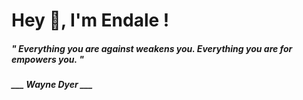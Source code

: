 <h1 title="head"> Hey 👋, I'm Endale !</h1>

**<h5><i>" Everything you are against weakens you. Everything you are for empowers you. "</i></h5>**

*<b>___ Wayne Dyer ___</b>*
